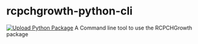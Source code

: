 # rcpchgrowth-python-cli

[![Upload Python Package](https://github.com/rcpch/rcpchgrowth-python-cli/actions/workflows/python-publish.yml/badge.svg)](https://github.com/rcpch/rcpchgrowth-python-cli/actions/workflows/python-publish.yml)
A Command line tool to use the RCPCHGrowth package
